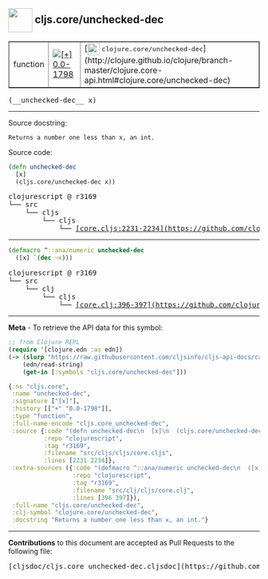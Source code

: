 ## <img width="48px" valign="middle" src="http://i.imgur.com/Hi20huC.png"> cljs.core/unchecked-dec

 <table border="1">
<tr>

<td>function</td>
<td><a href="https://github.com/cljsinfo/cljs-api-docs/tree/0.0-1798"><img valign="middle" alt="[+] 0.0-1798" src="https://img.shields.io/badge/+-0.0--1798-lightgrey.svg"></a> </td>
<td>
[<img height="24px" valign="middle" src="http://i.imgur.com/1GjPKvB.png"> <samp>clojure.core/unchecked-dec</samp>](http://clojure.github.io/clojure/branch-master/clojure.core-api.html#clojure.core/unchecked-dec)
</td>
</tr>
</table>

 <samp>
(__unchecked-dec__ x)<br>
</samp>

---




Source docstring:

```
Returns a number one less than x, an int.
```

Source code:

```clj
(defn unchecked-dec
  [x]
  (cljs.core/unchecked-dec x))
```

 <pre>
clojurescript @ r3169
└── src
    └── cljs
        └── cljs
            └── <ins>[core.cljs:2231-2234](https://github.com/clojure/clojurescript/blob/r3169/src/cljs/cljs/core.cljs#L2231-L2234)</ins>
</pre>


---

```clj
(defmacro ^::ana/numeric unchecked-dec
  ([x] `(dec ~x)))
```

 <pre>
clojurescript @ r3169
└── src
    └── clj
        └── cljs
            └── <ins>[core.clj:396-397](https://github.com/clojure/clojurescript/blob/r3169/src/clj/cljs/core.clj#L396-L397)</ins>
</pre>

---

__Meta__ - To retrieve the API data for this symbol:

```clj
;; from Clojure REPL
(require '[clojure.edn :as edn])
(-> (slurp "https://raw.githubusercontent.com/cljsinfo/cljs-api-docs/catalog/cljs-api.edn")
    (edn/read-string)
    (get-in [:symbols "cljs.core/unchecked-dec"]))
```

```clj
{:ns "cljs.core",
 :name "unchecked-dec",
 :signature ["[x]"],
 :history [["+" "0.0-1798"]],
 :type "function",
 :full-name-encode "cljs.core_unchecked-dec",
 :source {:code "(defn unchecked-dec\n  [x]\n  (cljs.core/unchecked-dec x))",
          :repo "clojurescript",
          :tag "r3169",
          :filename "src/cljs/cljs/core.cljs",
          :lines [2231 2234]},
 :extra-sources ({:code "(defmacro ^::ana/numeric unchecked-dec\n  ([x] `(dec ~x)))",
                  :repo "clojurescript",
                  :tag "r3169",
                  :filename "src/clj/cljs/core.clj",
                  :lines [396 397]}),
 :full-name "cljs.core/unchecked-dec",
 :clj-symbol "clojure.core/unchecked-dec",
 :docstring "Returns a number one less than x, an int."}

```

---

__Contributions__ to this document are accepted as Pull Requests to the following file:

 <pre>
[cljsdoc/cljs.core_unchecked-dec.cljsdoc](https://github.com/cljsinfo/cljs-api-docs/blob/master/cljsdoc/cljs.core_unchecked-dec.cljsdoc)
</pre>

